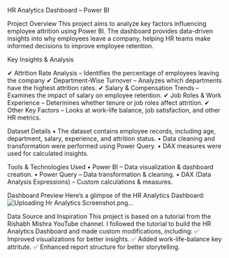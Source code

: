 HR Analytics Dashboard – Power BI

Project Overview
This project aims to analyze key factors influencing employee attrition using Power BI. The dashboard provides data-driven insights into why employees leave a company, helping HR teams make informed decisions to improve employee retention.

Key Insights & Analysis

✔ Attrition Rate Analysis – Identifies the percentage of employees leaving the company
✔ Department-Wise Turnover – Analyzes which departments have the highest attrition rates.
✔ Salary & Compensation Trends – Examines the impact of salary on employee retention.
✔ Job Roles & Work Experience – Determines whether tenure or job roles affect attrition.
✔ Other Key Factors – Looks at work-life balance, job satisfaction, and other HR metrics.

Dataset Details
	•	The dataset contains employee records, including age, department, salary, experience, and attrition status.
	•	Data cleaning and transformation were performed using Power Query.
	•	DAX measures were used for calculated insights.

Tools & Technologies Used
	•	Power BI – Data visualization & dashboard creation.
	•	Power Query – Data transformation & cleaning.
	•	DAX (Data Analysis Expressions) – Custom calculations & measures.

Dashboard Preview
Here’s a glimpse of the HR Analytics Dashboard:  
![Uploading Hr Analytics Screenshot.png…]()

Data Source and Inspiration
This project is based on a tutorial from the Rishabh Mishra YouTube channel.
I followed the tutorial to build the HR Analytics Dashboard and made custom modifications, including:
✅ Improved visualizations for better insights.
✅ Added work-life-balance key attritute.
✅ Enhanced report structure for better storytelling.
